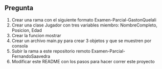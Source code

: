 ## Pregunta

1. Crear una rama con el siguiente formato Examen-Parcial-GastonQuelali
2. Crear una clase Jugador con tres variables miembro: NombreCompleto, Posicion, Edad
3. Crear la funcion mostrar
4. Crear un archivo main.py para crear 3 objetos y que se muestren por consola
5. Subir la rama a este repositorio remoto
  Examen-Parcial-FernandoSaavedra
6. Modificar este README con los pasos para hacer correr este proyecto
